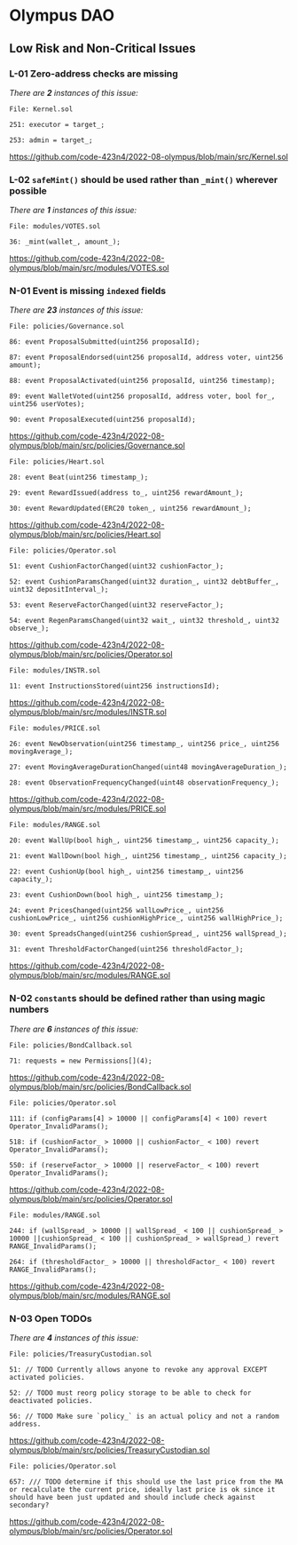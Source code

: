 #  Olympus DAO
## Low Risk and Non-Critical Issues

### L-01 Zero-address checks are missing


_There are **2** instances of this issue:_

```solidity
File: Kernel.sol

251: executor = target_;

253: admin = target_;
```

https://github.com/code-423n4/2022-08-olympus/blob/main/src/Kernel.sol

### L-02 `safeMint()` should be used rather than `_mint()` wherever possible


_There are **1** instances of this issue:_

```solidity
File: modules/VOTES.sol

36: _mint(wallet_, amount_);
```

https://github.com/code-423n4/2022-08-olympus/blob/main/src/modules/VOTES.sol

### N-01 Event is missing `indexed` fields


_There are **23** instances of this issue:_

```solidity
File: policies/Governance.sol

86: event ProposalSubmitted(uint256 proposalId);

87: event ProposalEndorsed(uint256 proposalId, address voter, uint256 amount);

88: event ProposalActivated(uint256 proposalId, uint256 timestamp);

89: event WalletVoted(uint256 proposalId, address voter, bool for_, uint256 userVotes);

90: event ProposalExecuted(uint256 proposalId);
```

https://github.com/code-423n4/2022-08-olympus/blob/main/src/policies/Governance.sol

```solidity
File: policies/Heart.sol

28: event Beat(uint256 timestamp_);

29: event RewardIssued(address to_, uint256 rewardAmount_);

30: event RewardUpdated(ERC20 token_, uint256 rewardAmount_);
```

https://github.com/code-423n4/2022-08-olympus/blob/main/src/policies/Heart.sol

```solidity
File: policies/Operator.sol

51: event CushionFactorChanged(uint32 cushionFactor_);

52: event CushionParamsChanged(uint32 duration_, uint32 debtBuffer_, uint32 depositInterval_);

53: event ReserveFactorChanged(uint32 reserveFactor_);

54: event RegenParamsChanged(uint32 wait_, uint32 threshold_, uint32 observe_);
```

https://github.com/code-423n4/2022-08-olympus/blob/main/src/policies/Operator.sol

```solidity
File: modules/INSTR.sol

11: event InstructionsStored(uint256 instructionsId);
```

https://github.com/code-423n4/2022-08-olympus/blob/main/src/modules/INSTR.sol

```solidity
File: modules/PRICE.sol

26: event NewObservation(uint256 timestamp_, uint256 price_, uint256 movingAverage_);

27: event MovingAverageDurationChanged(uint48 movingAverageDuration_);

28: event ObservationFrequencyChanged(uint48 observationFrequency_);
```

https://github.com/code-423n4/2022-08-olympus/blob/main/src/modules/PRICE.sol

```solidity
File: modules/RANGE.sol

20: event WallUp(bool high_, uint256 timestamp_, uint256 capacity_);

21: event WallDown(bool high_, uint256 timestamp_, uint256 capacity_);

22: event CushionUp(bool high_, uint256 timestamp_, uint256 capacity_);

23: event CushionDown(bool high_, uint256 timestamp_);

24: event PricesChanged(uint256 wallLowPrice_, uint256 cushionLowPrice_, uint256 cushionHighPrice_, uint256 wallHighPrice_);

30: event SpreadsChanged(uint256 cushionSpread_, uint256 wallSpread_);

31: event ThresholdFactorChanged(uint256 thresholdFactor_);
```

https://github.com/code-423n4/2022-08-olympus/blob/main/src/modules/RANGE.sol

### N-02 `constant`s should be defined rather than using magic numbers


_There are **6** instances of this issue:_

```solidity
File: policies/BondCallback.sol

71: requests = new Permissions[](4);
```

https://github.com/code-423n4/2022-08-olympus/blob/main/src/policies/BondCallback.sol

```solidity
File: policies/Operator.sol

111: if (configParams[4] > 10000 || configParams[4] < 100) revert Operator_InvalidParams();

518: if (cushionFactor_ > 10000 || cushionFactor_ < 100) revert Operator_InvalidParams();

550: if (reserveFactor_ > 10000 || reserveFactor_ < 100) revert Operator_InvalidParams();
```

https://github.com/code-423n4/2022-08-olympus/blob/main/src/policies/Operator.sol

```solidity
File: modules/RANGE.sol

244: if (wallSpread_ > 10000 || wallSpread_ < 100 || cushionSpread_ > 10000 ||cushionSpread_ < 100 || cushionSpread_ > wallSpread_) revert RANGE_InvalidParams();

264: if (thresholdFactor_ > 10000 || thresholdFactor_ < 100) revert RANGE_InvalidParams();
```

https://github.com/code-423n4/2022-08-olympus/blob/main/src/modules/RANGE.sol

### N-03 Open TODOs


_There are **4** instances of this issue:_

```solidity
File: policies/TreasuryCustodian.sol

51: // TODO Currently allows anyone to revoke any approval EXCEPT activated policies.

52: // TODO must reorg policy storage to be able to check for deactivated policies.

56: // TODO Make sure `policy_` is an actual policy and not a random address.
```

https://github.com/code-423n4/2022-08-olympus/blob/main/src/policies/TreasuryCustodian.sol

```solidity
File: policies/Operator.sol

657: /// TODO determine if this should use the last price from the MA or recalculate the current price, ideally last price is ok since it should have been just updated and should include check against secondary?
```

https://github.com/code-423n4/2022-08-olympus/blob/main/src/policies/Operator.sol